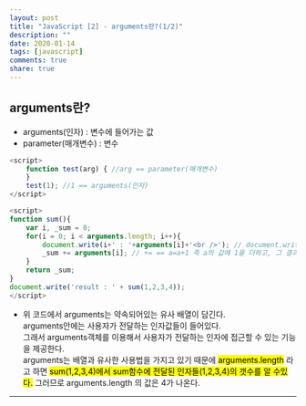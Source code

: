 ```yaml
---
layout: post
title: "JavaScript [2] - arguments란?(1/2)"
description: ""
date: 2020-01-14
tags: [javascript]
comments: true
share: true
---
```


## arguments란?

* arguments(인자) : 변수에 들어가는 값
* parameter(매개변수) : 변수

```javascript
<script>
	function test(arg) { //arg == parameter(매개변수)
    }
    test(1); //1 == arguments(인자)
</script>
```

```javascript
<script>
function sum(){
    var i, _sum = 0;
    for(i = 0; i < arguments.length; i++){
        document.write(i+' : '+arguments[i]+'<br />'); // document.write == 화면에 무언가를 출력하는 함수
        _sum += arguments[i]; // += == a=a+1 즉 a의 값에 1을 더하고, 그 결과를 다시 a에 넣는다는 뜻
    }   
    return _sum;
}
document.write('result : ' + sum(1,2,3,4));
</script>
```

<script>
function sum(){
    var i, _sum = 0;
    for(i = 0; i < arguments.length; i++){
        document.write(i+' : '+arguments[i]+'<br />'); 
        _sum += arguments[i]; 
    }   
    return _sum;
}
document.write('result : ' + sum(1,2,3,4));
</script>


* 위 코드에서 arguments는 약속되어있는 유사 배열이 담긴다. <br>
  arguments안에는 사용자가 전달하는 인자값들이 들어있다. <br>
  그래서 arguments객체를 이용해서 사용자가 전달하는 인자에 접근할 수 있는 기능을 제공한다. <br>
  arguments는 배열과 유사한 사용법을 가지고 있기 때문에 <mark>arguments.length</mark> 라고 하면 <mark>sum(1,2,3,4)에서 sum함수에 전달된 인자들(1,2,3,4)의 갯수를 알 수있다.</mark> 그러므로 arguments.length 의 값은 4가 나온다.


--- 
